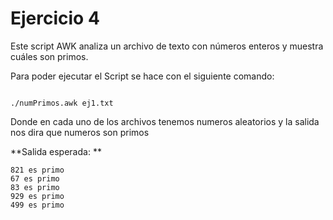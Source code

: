 # Ejercicio 4

Este script AWK analiza un archivo de texto con números enteros y muestra cuáles son primos.

Para poder ejecutar el Script se hace con el siguiente comando:

```

./numPrimos.awk ej1.txt

```

Donde en cada uno de los archivos tenemos numeros aleatorios y la salida nos dira que numeros son primos

**Salida esperada: **

```
821 es primo
67 es primo
83 es primo
929 es primo
499 es primo
```
